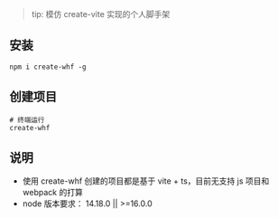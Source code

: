 
> tip: 模仿 create-vite 实现的个人脚手架

## 安装

```shell
npm i create-whf -g
```

## 创建项目

```shell
# 终端运行
create-whf
```

## 说明

- 使用 create-whf 创建的项目都是基于 vite + ts，目前无支持 js 项目和 webpack 的打算
- node 版本要求： 14.18.0 || >=16.0.0

